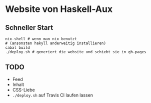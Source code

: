 # Website von Haskell-Aux

## Schneller Start
```
nix-shell # wenn man nix benutzt
# (ansonsten hakyll anderweitig installieren)
cabal build
./deploy.sh # generiert die website und schiebt sie in gh-pages
```

## TODO
* Feed
* Inhalt
* CSS-Liebe
* `./deploy.sh` auf Travis CI laufen lassen
